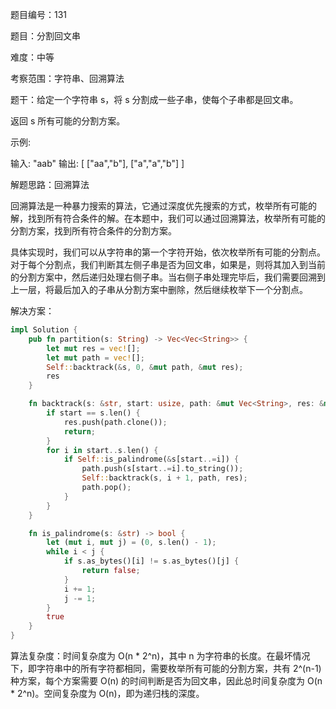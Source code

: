 题目编号：131

题目：分割回文串

难度：中等

考察范围：字符串、回溯算法

题干：给定一个字符串 s，将 s 分割成一些子串，使每个子串都是回文串。

返回 s 所有可能的分割方案。

示例:

输入: "aab"
输出:
[
  ["aa","b"],
  ["a","a","b"]
]

解题思路：回溯算法

回溯算法是一种暴力搜索的算法，它通过深度优先搜索的方式，枚举所有可能的解，找到所有符合条件的解。在本题中，我们可以通过回溯算法，枚举所有可能的分割方案，找到所有符合条件的分割方案。

具体实现时，我们可以从字符串的第一个字符开始，依次枚举所有可能的分割点。对于每个分割点，我们判断其左侧子串是否为回文串，如果是，则将其加入到当前的分割方案中，然后递归处理右侧子串。当右侧子串处理完毕后，我们需要回溯到上一层，将最后加入的子串从分割方案中删除，然后继续枚举下一个分割点。

解决方案：

```rust
impl Solution {
    pub fn partition(s: String) -> Vec<Vec<String>> {
        let mut res = vec![];
        let mut path = vec![];
        Self::backtrack(&s, 0, &mut path, &mut res);
        res
    }

    fn backtrack(s: &str, start: usize, path: &mut Vec<String>, res: &mut Vec<Vec<String>>) {
        if start == s.len() {
            res.push(path.clone());
            return;
        }
        for i in start..s.len() {
            if Self::is_palindrome(&s[start..=i]) {
                path.push(s[start..=i].to_string());
                Self::backtrack(s, i + 1, path, res);
                path.pop();
            }
        }
    }

    fn is_palindrome(s: &str) -> bool {
        let (mut i, mut j) = (0, s.len() - 1);
        while i < j {
            if s.as_bytes()[i] != s.as_bytes()[j] {
                return false;
            }
            i += 1;
            j -= 1;
        }
        true
    }
}
```

算法复杂度：时间复杂度为 O(n * 2^n)，其中 n 为字符串的长度。在最坏情况下，即字符串中的所有字符都相同，需要枚举所有可能的分割方案，共有 2^(n-1) 种方案，每个方案需要 O(n) 的时间判断是否为回文串，因此总时间复杂度为 O(n * 2^n)。空间复杂度为 O(n)，即为递归栈的深度。